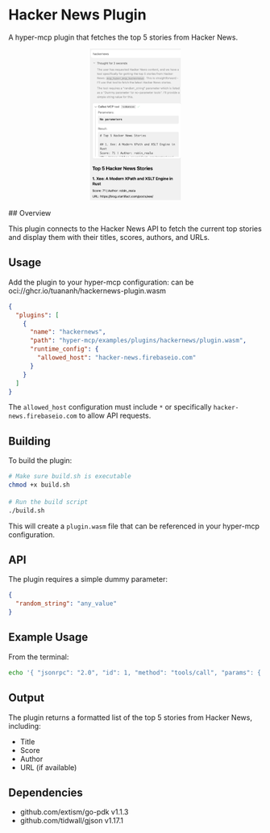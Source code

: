 # Hacker News Plugin

A hyper-mcp plugin that fetches the top 5 stories from Hacker News.
<p align="center">
  <img src="../../../assets/hackernews.png" style="height: 300px;">
</p>
## Overview

This plugin connects to the Hacker News API to fetch the current top stories and display them with their titles, scores, authors, and URLs.

## Usage

Add the plugin to your hyper-mcp configuration:
can be oci://ghcr.io/tuananh/hackernews-plugin.wasm
```json
{
  "plugins": [
    {
      "name": "hackernews",
      "path": "hyper-mcp/examples/plugins/hackernews/plugin.wasm",
      "runtime_config": {
        "allowed_host": "hacker-news.firebaseio.com"
      }
    }
  ]
}
```

The `allowed_host` configuration must include `*` or specifically `hacker-news.firebaseio.com` to allow API requests.

## Building

To build the plugin:

```bash
# Make sure build.sh is executable
chmod +x build.sh

# Run the build script
./build.sh
```

This will create a `plugin.wasm` file that can be referenced in your hyper-mcp configuration.

## API

The plugin requires a simple dummy parameter:

```json
{
  "random_string": "any_value"
}
```

## Example Usage

From the terminal:

```bash
echo '{ "jsonrpc": "2.0", "id": 1, "method": "tools/call", "params": { "name": "hackernews", "arguments": { "random_string": "dummy" } } }' | hyper-mcp
```

## Output

The plugin returns a formatted list of the top 5 stories from Hacker News, including:

- Title
- Score
- Author
- URL (if available)

## Dependencies

- github.com/extism/go-pdk v1.1.3
- github.com/tidwall/gjson v1.17.1 